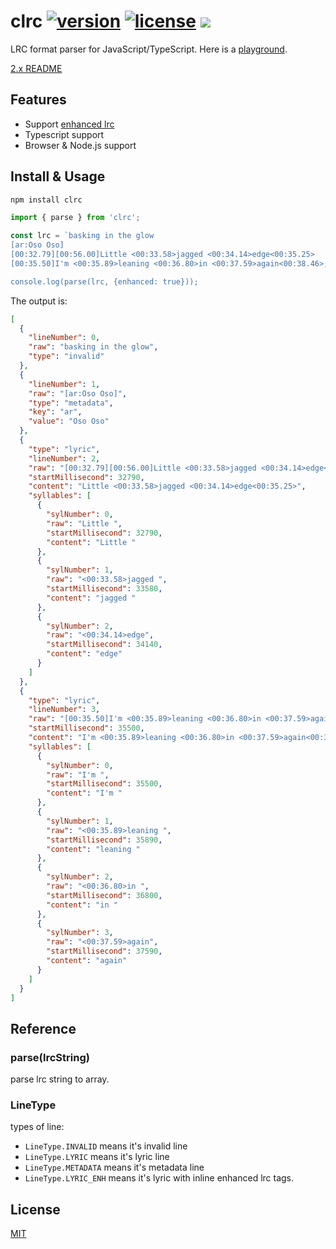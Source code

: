 # clrc [![version](https://img.shields.io/npm/v/clrc)](https://www.npmjs.com/package/clrc) [![license](https://img.shields.io/npm/l/clrc)](https://github.com/mebtte/react-lrc/blob/master/LICENSE) [![](https://img.shields.io/bundlephobia/minzip/clrc)](https://bundlephobia.com/result?p=clrc)

LRC format parser for JavaScript/TypeScript. Here is a [playground](https://mebtte.github.io/clrc).

[2.x README](https://github.com/mebtte/clrc/blob/5c6efcbbfe08d4021e0a7d6252088c5deca428f7/README.md)

## Features

- Support [enhanced lrc](<https://en.wikipedia.org/wiki/LRC_(file_format)#Enhanced_format>)
- Typescript support
- Browser & Node.js support

## Install & Usage

```bash
npm install clrc
```

```js
import { parse } from 'clrc';

const lrc = `basking in the glow
[ar:Oso Oso]
[00:32.79][00:56.00]Little <00:33.58>jagged <00:34.14>edge<00:35.25>
[00:35.50]I'm <00:35.89>leaning <00:36.80>in <00:37.59>again<00:38.46>;

console.log(parse(lrc, {enhanced: true}));
```

The output is:

```json
[
  {
    "lineNumber": 0,
    "raw": "basking in the glow",
    "type": "invalid"
  },
  {
    "lineNumber": 1,
    "raw": "[ar:Oso Oso]",
    "type": "metadata",
    "key": "ar",
    "value": "Oso Oso"
  },
  {
    "type": "lyric",
    "lineNumber": 2,
    "raw": "[00:32.79][00:56.00]Little <00:33.58>jagged <00:34.14>edge<00:35.25>",
    "startMillisecond": 32790,
    "content": "Little <00:33.58>jagged <00:34.14>edge<00:35.25>",
    "syllables": [
      {
        "sylNumber": 0,
        "raw": "Little ",
        "startMillisecond": 32790,
        "content": "Little "
      },
      {
        "sylNumber": 1,
        "raw": "<00:33.58>jagged ",
        "startMillisecond": 33580,
        "content": "jagged "
      },
      {
        "sylNumber": 2,
        "raw": "<00:34.14>edge",
        "startMillisecond": 34140,
        "content": "edge"
      }
    ]
  },
  {
    "type": "lyric",
    "lineNumber": 3,
    "raw": "[00:35.50]I'm <00:35.89>leaning <00:36.80>in <00:37.59>again<00:38.46>",
    "startMillisecond": 35500,
    "content": "I'm <00:35.89>leaning <00:36.80>in <00:37.59>again<00:38.46>",
    "syllables": [
      {
        "sylNumber": 0,
        "raw": "I'm ",
        "startMillisecond": 35500,
        "content": "I'm "
      },
      {
        "sylNumber": 1,
        "raw": "<00:35.89>leaning ",
        "startMillisecond": 35890,
        "content": "leaning "
      },
      {
        "sylNumber": 2,
        "raw": "<00:36.80>in ",
        "startMillisecond": 36800,
        "content": "in "
      },
      {
        "sylNumber": 3,
        "raw": "<00:37.59>again",
        "startMillisecond": 37590,
        "content": "again"
      }
    ]
  }
]
```

## Reference

### parse(lrcString)

parse lrc string to array.

### LineType

types of line:

- `LineType.INVALID` means it's invalid line
- `LineType.LYRIC` means it's lyric line
- `LineType.METADATA` means it's metadata line
- `LineType.LYRIC_ENH` means it's lyric with inline enhanced lrc tags. 

## License

[MIT](./LICENSE)
